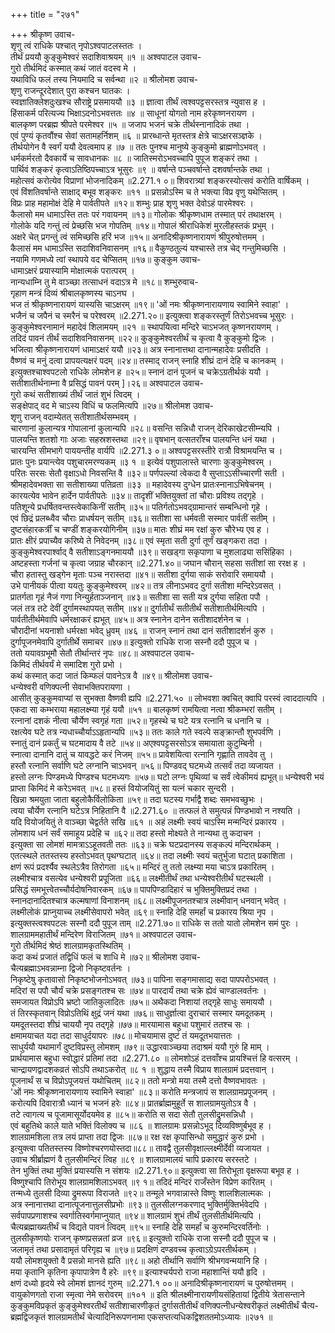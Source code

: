 +++
title = "२७१"

+++
श्रीकृष्ण उवाच-  
शृणु त्वं राधिके पश्चात् नृपोऽश्वपाटलस्ततः ।  
तीर्थं प्रययौ कुङ्कुमेश्वरं सदाशिवाश्रयम् ॥१ ॥
अश्वपाटल उवाच-  
गुरो तीर्थमिदं कस्मात् कथं जातं वदस्व मे ।  
यथाविधि फलं तस्य नियमादि च सर्वन्था ॥२ ॥
श्रीलोमश उवाच-  
शृणु राजन्दूरदेशात् पुरा कश्चन घातकः ।  
स्वज्ञातिक्लेशदुःखश्च सौराष्ट्रे प्रसमाययौ ॥३ ॥
ज्ञात्वा तीर्थं त्वश्वपट्टसरस्तत्र न्युवास ह ।  
हिंसाकर्म परित्यज्य भिक्षाऽदनोऽभवत्ततः ॥४ ॥
साधूनां योगतो नाम हरेकृष्णनरायण ।  
बालकृष्ण परब्रह्म श्रीपते परमेश्वर ॥५ ॥
जजाप भजनं चक्रे तीर्थस्नानादिकं तथा ।  
एवं पुण्यं कृतवौंश्च सेवां सतामहर्निशम् ॥६ ॥
प्रारब्धान्ते मृतस्तत्र क्षेत्रे चाऽक्षरसञ्ज्ञके ।  
तीर्थयोगेन वै स्वर्गं ययौ देवत्वमाप ह ॥७ ॥
ततः पुनश्च मानुष्ये कुङ्कुमो ब्राह्मणोऽभवत् ।  
धर्मकर्मरतो दैवकार्ये च सावधानकः ॥८ ॥
जातिस्मरोऽभवच्चापि पुपूज शङ्करं तथा ।  
पार्थिवं शङ्करं कृत्वाऽतिष्ठिपच्चाऽत्र भूसुरः ॥९ ॥
वर्षान्ते पञ्चवर्षान्ते दशवर्षान्तके तथा ।  
महोत्सवं करोत्येव विप्राणां भोजनादिकम् ॥2.271.१ ०॥
शिवरात्र्यां शङ्करस्योत्सवं करोति वार्षिकम् ।  
एवं विंशतिवर्षान्ते साक्षाद् बभूव शङ्करः ॥११ ॥
प्रसन्नोऽस्मि च ते भक्त्या विप्र वृणु यथेप्सितम् ।  
विप्रः प्राह महामोक्षं देहि मे पार्वतीपते ॥१२॥
शम्भुः प्राह शृणु भक्त देवोऽहं पारमेश्वरः ।  
कैलासो मम धामाऽस्ति ततः परं गवायनम् ॥१३॥
गोलोकः श्रीकृष्णधाम तस्मात् परं तथाक्षरम् ।  
गोलोके यदि गन्तुं त्वं प्रेच्छसि भज गोपतिम् ॥१४॥
गोपालं श्रीराधिकेशं मुरलीहस्तकं प्रभुम् ।  
अक्षरे चेत् प्रगन्तुं त्वं समिच्छसि हरिं भज ॥१५॥
अनादिश्रीकृष्णनारायणं श्रीपुरुषोत्तमम् ।  
कैलासं मम धामाऽस्ति सदाशिवनिवासनम् ॥१६॥
वैकुण्ठतुल्यं यश्चास्ते तत्र चेद् गन्तुमिच्छसि ।  
नयामि गणमध्ये त्वां स्थापये वद चेप्सितम् ॥१७॥
कुङ्कुम उवाच-  
धामाऽक्षरं प्रयास्यामि मोक्षात्मकं परात्परम् ।  
नान्यधाम्नि तु मे वाञ्च्छा तत्साधनं वदाऽत्र मे ॥१८॥
शम्भुरुवाच-  
गृहाण मन्त्रं दिव्यं श्रीबालकृष्णस्य चाऽनघ ।  
भज तं श्रीकृष्णनारायणं यास्यसि चाऽक्षरम् ॥१९॥
'ओं नमः श्रीकृष्णनारायणाय स्वामिने स्वाहा' ।  
भजैनं च जपैनं च स्मरैनं च परेश्वरम् ॥2.271.२०॥
इत्युक्त्वा शङ्करस्तूर्णं तिरोऽभवच्च भूसुरः ।  
कुङ्कुमेश्वरनामानं महादेवं शिलामयम् ॥२१ ॥
स्थापयित्वा मन्दिरे चाऽभजत् कृष्णनरायणम् ।  
तदिदं पावनं तीर्थं सदाशिवनिवासनम् ॥२२॥
कुङ्कुमेश्वरतीर्थं च कृत्वा वै कुङ्कुमो द्विजः ।  
भजित्वा श्रीकृष्णनारायणं धामाऽक्षरं ययौ ॥२३॥
अत्र स्नानात्तथा दानान्महादेवः प्रसीदति ।  
वैष्णवं च मनुं दत्वा प्रापयत्यक्षरं पदम् ॥२४॥
तस्माद् राजन् स्नाहि शीघ्रं दानं देहि च कानकम् ।  
इत्युक्तश्चाश्वपटलो राधिके लोमशेन ह ॥२५॥
स्नानं दानं पूजनं च चक्रेऽग्रतीर्थकं ययौ ।  
सतीशातीर्थनाम्ना वै प्रसिद्धं पावनं परम् \]।२६॥
अश्वपाटल उवाच-  
गुरो कथं सतीशाख्यं तीर्थं जातं शुभं त्विदम् ।  
सङ्क्षेपाद् वद मे चाऽस्य विधिं च फलमित्यपि ॥२७॥
श्रीलोमश उवाच-  
शृणु राजन् वदाम्येतत् सतीशातीर्थसम्भवम् ।  
चारणानां कुलान्यत्र गोपालानां कुलान्यपि ॥२८॥
वसन्ति सन्निधौ राजन् देरिकाखेटसीम्न्यपि ।  
पालयन्ति शतशो गाः अजाः सहस्रशस्तथा ॥२९॥
वृषभान् वत्सतराँश्च पालयन्ति धनं यथा ।  
चारयन्ति सीमभागे पाययन्तीह वार्यपि ॥2.271.३ ०॥
अश्वपट्टसरस्तीरे रात्रौ विश्रामयन्ति च ।  
प्रातः पुनः प्रयान्त्येव पशुचारमरण्यकम् ॥३ १ ॥
इत्येवं पशुपालास्ते चारणाः कुङ्कुमेश्वरम् ।  
परितः सरसः सेतौ वृक्षाऽधो निवसन्ति वै ॥३२॥
पर्णपल्ल्यां त्वेकदा वै सुप्ताऽऽसीच्चारणी सती ।  
श्रीमहादेवभक्ता सा सतीशाख्या पतिव्रता ॥३३ ॥
महादेवस्य दुग्धेन प्रातःस्नानाऽभिषेचनम् ।  
कारयत्येव भावेन हार्देन पार्वतीपतेः ॥३४॥
तादृशीं भक्तियुक्तां तां चौराः प्रविश्य तद्गृहे ।  
पतिशून्ये प्रधर्षितवन्तस्त्वेकाकिनीं सतीम् ॥३५॥
पतिर्गतोऽभवद्ग्रामान्तरं सम्बन्धिनो गृहे ।  
एवं छिद्रं प्रलब्ध्वैव चौराः प्राधर्षयन् सतीम् ॥३६॥
सतीशा सा धर्मवती सस्मार पार्वतीं सतीम् ।  
दुष्टसंहारकर्त्रीं च चण्डीं शङ्करयोगिनीम् ॥३७॥
मातः शीघ्रं मम रक्षां कुरु चौरेभ्य एव ह ।  
प्रातः क्षीरं प्रपाच्यैव करिष्ये ते निवेदनम् ॥३८॥
एवं स्मृता सती दुर्गा तूर्णं खङ्गकरा तदा ।  
कुङ्कुमेश्वरपार्श्वाद् वै सतीशाऽङ्गनमाययौ ॥३९॥
सखड्गा सकृपाणा च मुशलाढ्या ससिंहिका ।  
अष्टहस्ता गर्जनां च कृत्वा जग्राह चौरकान् ॥2.271.४०॥
जघान चौरान् सहसा सतीशां सा ररक्ष ह ।  
चौरा हतास्तु खड्गेन मृताः पञ्च नरास्तदा ॥४१॥
सतीशा दुर्गया साकं सरोवारि समाययौ ।  
उभे पानीयकं पीत्वा ययतुः कुङ्कुमेश्वरम् ॥४२॥
तत्र लीनाऽभवद दुर्गा सतीशा मन्दिरेऽवसत् ।  
प्रातर्गता गृहं नैजं गणा निन्युर्हताञ्जनान् ॥४३॥
सतीशा सा सती यत्र दुर्गया सहिता पपौ ।  
जलं तत्र तटे देवीं दुर्गामस्थापयत् सतीम् ॥४४॥
दुर्गातीर्थं सतीतीर्थं सतीशातीर्थमित्यपि ।  
पार्वतीतीर्थमेवापि धर्मरक्षाकरं ह्यभूत् ॥४५॥
अत्र स्नानेन दानेन सतीशादर्शनेन च ।  
चौरादीनां भयनाशो धर्मरक्षा भवेद् ध्रुवम् ॥४६ ॥
राजन् स्नानं तथा दानं सतीशादर्शनं कुरु ।  
दुर्गापूजनमेवापि दुर्गातीर्थे समाचर ॥४७॥
इत्युक्तो राधिके राजा सस्नौ ददौ पुपूज च ।  
ततो ययावग्रभूमौ सेतौ तीर्थान्तरं नृपः ॥४८॥
अश्वपाटल उवाच-  
किमिदं तीर्थवर्यं मे समादिश गुरो प्रभो ।  
कथं कस्मात् कदा जातं किम्फलं पावनेऽत्र वै ॥४९॥
श्रीलोमश उवाच-  
धन्येश्वरी वणिक्पत्नी सेवाभक्तिपरायणा ।  
आसीत् कुङ्कुमवाप्यां स सुभक्ता वैष्णवी ह्यपि ॥2.271.५० ॥
लोभवशा क्वचित् क्वापि परस्वं त्वाददात्यपि ।  
एकदा सा कम्भराया महालक्ष्म्या गृहं ययौ ॥५१ ॥
बालकृष्णं रामयित्वा नत्वा श्रीकम्भरां सतीम् ।  
रत्नानां दशकं नीत्वा चौर्येण स्वगृहं गता ॥५२॥
गृहस्थे च घटे यत्र रत्नानि च धनानि च ।  
रक्षत्येव घटे तत्र न्यधाच्चौर्याऽऽहृतान्यपि ॥५३॥
ततः काले गते स्वल्पे सङ्क्रान्तौ शुभपर्वणि ।  
स्नातुं दानं प्रकर्तुं च घटमादाय वै तटे ॥५४॥
अएश्वपट्टसरसोऽत्र समायाता कुटुम्बिनी ।  
स्नात्वा दानानि दातुं च यावद्धटे करं निजम् ॥५५॥
प्रावेशयित्वा रत्नानि गृह्णाति तावदेव तु ।  
हस्तौ रत्नानि सर्वाणि घटे लग्नानि चाऽभवन् ॥५६॥
पिण्डवद् घटमध्ये तत्सर्वं तदा व्यजायत ।  
हस्तो लग्नः पिण्डमध्ये पिण्डश्च घटमध्यगः ॥५७॥
घटो लग्नः पृथिव्यां च सर्वं त्वेकीमयं ह्यभूत्॥
धन्येश्वरी भयं प्राप्ता किमिदं मे करेऽभवत् ॥५८॥
हस्तं वियोजयितुं सा यत्नं चकार सुन्दरी ।  
खिन्ना श्रमयुता जाता बहुलोकैर्विलोकिता ॥५९॥
तदा घटस्य गर्भाद्वै शब्दः समभवच्छुभः ।  
त्वया चौर्येण रत्नानि घटेऽत्र निहितानि वै ॥2.271.६० ॥
तत्फलं ते समुत्पन्नं पिण्डभावो न नश्यति ।  
यदि वियोजयितुं ते वाञ्च्छा चेद्वर्तते सखि ॥६१ ॥
अहं लक्ष्मीः स्वयं चाऽस्मि मन्मन्दिरं प्रकारय ।  
लोमशाय धनं सर्वं समाहूय प्रदेहि च ॥६२॥
तदा हस्तो मोक्ष्यते ते नान्यथा तु कदाचन ।  
इत्युक्ता सा लोमशं मामत्राऽऽहूतवती ततः ॥६३॥
चक्रे घटप्रदानस्य सङ्कल्पं मन्दिरार्थकम् ।  
एतत्स्थले ततस्तस्य हस्तोऽभवत् पृथग्घटात् ॥६४॥
तदा लक्ष्मीः स्वयं चतुर्भुजा घटात् प्रकाशिता ।  
क्षणं रूपं प्रदर्श्यैव स्थलेऽत्रैव तिरोगता ॥६५॥
मन्दिरं तु ततो लक्ष्म्या मया चाऽत्र प्रकारितम् ।  
लक्ष्मीश्चात्र वसत्येव धन्येश्वरी प्रपूजिता ॥६६॥
लक्ष्मीतीर्थं तथा धन्येश्वरीतीर्थं घटस्थली ।  
प्रसिद्धं समभूत्त्वेतच्चौर्यदोषनिवारकम् ॥६७॥
पापपिण्डादिहारं च भुक्तिमुक्तिप्रदं तथा ।  
स्नानदानादितश्चात्र कल्मषाणां विनाशनम् ॥६८॥
लक्ष्मीपूजनतश्चात्र लक्ष्मीवान् धनवान् भवेत् ।  
लक्ष्मीलोकं प्राप्नुयाच्च लक्ष्मीसेवापरो भवेत् ॥६९॥
स्नाहि देहि समर्हां च प्रकारय श्रिया नृप ।  
इत्युक्तस्त्वश्वपटलः सस्नौ ददौ पुपूज ताम् ॥2.271.७०॥
राधिके स ततो यातो लोमशेन समं पुरः ।  
शालग्राममहातीर्थं मन्दिरेण विराजितम् ॥७१॥
अश्वपाटल उवाच-  
गुरो तीर्थमिदं श्रेष्ठं शालग्रामकृतस्थितिम् ।  
कदा कथं प्रजातं तद्विधिं फलं च शाधि मे ॥७२॥
श्रीलोमश उवाच-  
चैत्यब्रह्माऽभवन्नाम्ना द्विजो निकृष्टवर्तनः ।  
निकृष्टेषु कृतावासो निकृष्टभोजनोऽभवत् ॥७३॥
पापिना सङ्गमासाद्य सदा पापपरोऽभवत् ।  
मदिरां स पपौ चौर्यं चक्रे प्रसङ्गतश्च सः ॥७४॥
पारदार्यं तथा चक्रे ह्येवं चाण्डालवर्तनः ।  
समजायत विप्रोऽपि भ्रष्टो जातिकुलादितः ॥७५॥
अथैकदा निशायां तद्गृहे साधुः समाययौ ।  
तं तिरस्कृतवान् विप्रोऽतिथिं क्षुद्रं जनं यथा ॥७६॥
साधुर्ज्ञात्वा दुराचारं सस्मार यमदूतकम् ।  
यमदूतस्तदा शीघ्रं चाययौ नृप तद्गृहे ॥७७॥
मारयामास बहुधा पशुमारं ततश्च सः ।  
क्षमामयाचत यदा तदा साधुर्दयापरः ॥७८॥
मोचयामास दुष्टं तं यमदूतभयात्ततः ।  
साधुर्ययौ यथामार्गं दुष्टविप्रस्तु लोमशम् ॥७९॥
उद्धारवाञ्च्छया तदाश्रमं ययौ गुरुं हि माम् ।  
प्रार्थयामास बहुधा स्वोद्धारं प्रतिमां तदा ॥2.271.८० ॥
लोमशोऽहं दत्तवाँश्च प्रायश्चित्तं हि वत्सरम् ।  
चान्द्रायणद्वादशकव्रतं सोऽपि तथाऽकरोत् ॥८ १ ॥
शुद्धाय तस्मै विप्राय शालग्रामं प्रदत्तवान् ।  
पूजनार्थं स च विप्रोऽपूजयत्तं यथोचितम् ॥८२॥
ततो मन्त्रो मया तस्मै दत्तो वैष्णवभावतः ।  
'ओं नमः श्रीकृष्णनारायणाय स्वामिने स्वाहा' ॥८३॥
करोति मन्त्रजापं स शालग्रामप्रपूजनम् ।  
करोत्यपि दिवारात्रौ ध्यानं च भजनं हरेः ॥८४॥
प्रातर्ब्राह्ममुहूर्ते स शालग्रामयुतोऽत्र वै ।  
तटे त्वागत्य च पूजामासूर्योदयमेव ह ॥८५॥
करोति स सदा सेतौ तुलसीद्रुमसन्निधौ ।  
एवं बहुतिथे काले याते भक्तिं विलोक्य च ॥८६ ॥
शालग्रामः प्रसन्नोऽभूद् दिव्यविष्णुर्बभूव ह ।  
शालग्रामशिला तत्र लयं प्राप्ता तदा द्विजः ॥८७॥
रक्ष रक्ष कृपासिन्धो समुद्धारं कुरु प्रभो ।  
इत्युक्त्वा पतितस्तस्य विष्णोश्चरणयोस्तदा॥८८॥
तावद्वै तुलसीवृक्षाल्लक्ष्मीर्देवी व्यजायत ।  
उवाच श्रीर्ब्राह्मणं वै तुलसीमन्दिरं त्विह ॥८९ ॥
शालग्रामालयं चापि प्रकारय सरस्तटे ।  
तेन भुक्तिं तथा मुक्तिं प्रयास्यसि न संशयः ॥2.271.९०॥
इत्युक्त्वा सा तिरोभूता वृक्षरूपा बभूव ह ।  
विष्णुश्चापि तिरोभूय शालग्रामशिलाऽभवत् ॥९ १॥
तदिदं मन्दिरं राजँस्तेन विप्रेण कारितम् ।  
तन्मध्ये तुलसी दिव्या द्रुमरूपा विराजते ॥९२॥
तन्मूले भगवान्नास्ते विष्णुः शालशिलात्मकः ।  
अत्र स्नानात्तथा दानात्पूजनात्तुलसीप्रभोः ॥९३॥
तुलसीलग्नकरणाद् भुक्तिर्मुक्तिर्भवेदपि ।  
सर्वपापप्रणाशश्च स्वर्गातिस्वर्गमाप्नुयात् ॥९४॥
शालग्रामं शुभं तीर्थं तुलसीतीर्थमित्यपि ।  
चैत्यब्रह्माख्यतीर्थं च विद्यते पावनं त्विदम् ॥९५॥
स्नाहि देहि समर्हां च कुरुमन्दिरवर्तिनोः ।  
तुलसीकृष्णयोः राजन् कृष्णप्रसन्नतां व्रज ॥९६॥
इत्युक्तो राधिके राजा सस्नौ ददौ पुपूज च ।  
जलामृतं तथा प्रसादामृतं परिगृह्य च ॥९७॥
प्रदक्षिणं दण्डवच्च कृत्वाऽग्रेऽपरतीर्थकम् ।  
ययौ लोमशयुक्तो वै प्रसन्नो मानसे ह्यति ॥९८॥
अहो तीर्थानि सर्वाणि श्रीभगवन्मयानि हि ।  
मया कृतानि कृतिना कृपापात्रेण वै हरेः ॥९९॥
इत्याश्चर्यपरो राजा महाशान्तिं ययौ हृदि ।  
क्षणं दध्यो हृदये स्वे लोमशं ज्ञानदं गुरुम् ॥2.271.१ ००॥
अनादिश्रीकृष्णनारायणं च पुरुषोत्तमम् ।  
वायुकोणगतो राजा स्मृत्वा नेमे सरोवरम् ॥१०१ ॥
इति श्रीलक्ष्मीनारायणीयसंहितायां द्वितीये त्रेतासन्ताने कुङ्कुमविप्रकृतं कुङ्कुमेश्वरतीर्थं सतीशाचारणीकृतं दुर्गासतीतीर्थं वणिक्पत्नीधन्येश्वरीकृतं लक्ष्मीतीर्थं चैत्य-  
ब्रह्मद्विजकृतं शालग्रामतीर्थं चेत्यादिनिरूपणनामा एकसप्तत्यधिकद्विशततमोऽध्यायः ॥२७१ ॥
    
